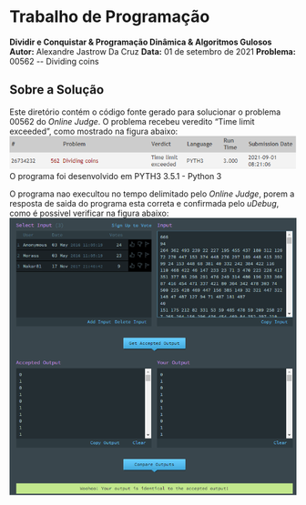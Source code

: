 # Trabalho de Programação
**Dividir e Conquistar & Programação Dinâmica & Algoritmos Gulosos**
**Autor:** Alexandre Jastrow Da Cruz
**Data:** 01 de setembro de 2021
**Problema:** 00562 -- Dividing coins

## Sobre a Solução
Este diretório contém o código fonte gerado para solucionar o problema 00562
do *Online Judge*. O problema recebeu veredito “Time limit exceeded”, como mostrado na
figura abaixo:<br />
![Veredito](./00562-veredito.png)
O programa foi desenvolvido em PYTH3 3.5.1 - Python 3

O programa nao execultou no tempo delimitado pelo *Online Judge*, porem a resposta de saida do programa esta correta e confirmada pelo *uDebug*, como é possivel verificar na figura abaixo:
![Veredito](./00562-udebug.png)
